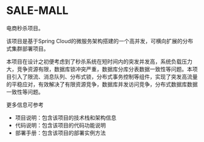 # SALE-MALL

电商秒杀项目。

该项目是基于Spring Cloud的微服务架构搭建的一个高并发，可横向扩展的分布式集群部署项目。

本项目在设计之初便考虑到了秒杀系统在短时间内的突发并发高，系统负载压力大，竞争资源有限，数据库锁冲突严重，数据库分库分表数据一致性等问题。本项目引入了限流、消息队列、分布式锁，分布式事务控制等组件，实现了突发高流量的平稳应对，有效解决了有限资源竞争，数据库并发访问竞争，分布式数据库数据一致性等问题。

更多信息可参考

- 项目说明：包含该项目的技术栈和架构信息
- 代码说明：包含该项目的代码功能说明
- 部署手册：包含该项目的部署实例方法